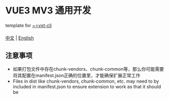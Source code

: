 # VUE3 MV3 通用开发

template for [~⭐vxt-cli](https://github.com/noah227/vxt-cli)

[中文]() | [English]()

## 注意事项
* 如果打包文件中存在chunk-vendors、chunk-common等，那么你可能需要将其配置在manifest.json正确的位置里，才能确保扩展正常工作
* Files in dist like chunk-vendors, chunk-common, etc. may need to by included in manifest.json to ensure extension to work as that it should be